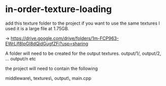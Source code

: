 # in-order-texture-loading

add this texture folder to the project if you want to use the same textures I used it is a large file at 1.75GB.

-> https://drive.google.com/drive/folders/1m-FCP963-EWrLjf8IpGI8dQidGugfZFj?usp=sharing

A folder will need to be created for the output textures. output/1/, output/2, ... output/n etc

the project will need to contain the following

middleware\\,
textures\\,
output\\,
main.cpp

